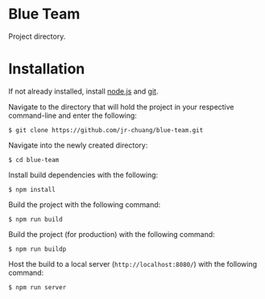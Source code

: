 # Blue Team

Project directory.

# Installation

If not already installed, install [node.js](https://nodejs.org/en/) and [git](https://git-scm.com/downloads).

Navigate to the directory that will hold the project in your respective command-line and enter the following:

```
$ git clone https://github.com/jr-chuang/blue-team.git
```

Navigate into the newly created directory:

```
$ cd blue-team
```

Install build dependencies with the following:

```
$ npm install
```

Build the project with the following command:

```
$ npm run build
```

Build the project (for production) with the following command:

```
$ npm run buildp
```

Host the build to a local server (`http://localhost:8080/`) with the following command:

```
$ npm run server
```
